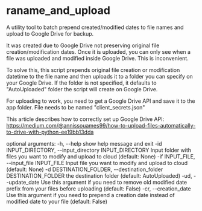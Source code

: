 # raname_and_upload

A utility tool to batch prepend created/modified dates to file names and upload to Google Drive for backup.

It was created due to Google Drive not preserving original file creation/modification dates. Once it is uploaded, you can only see when a file was uploaded and modified inside Google Drive. This is inconvenient. 

To solve this, this script prepends original file creation or modification datetime to the file name and then uploads it to a folder you can specify on your Google Drive. If the folder is not specified, it defaults to "AutoUploaded" folder the script will create on Google Drive. 

For uploading to work, you need to get a Google Drive API and save it to the app folder. File needs to be named "client_secrets.json"

This article describes how to correctly set up Google Drive API: 
https://medium.com/@annissouames99/how-to-upload-files-automatically-to-drive-with-python-ee19bb13dda


optional arguments:
  -h, --help            show help message and exit
  -id INPUT_DIRECTORY, --input_directory INPUT_DIRECTORY
                        Input folder with files you want to modify and upload
                        to cloud (default: None)
  -if INPUT_FILE, --input_file INPUT_FILE
                        Input file you want to modify and upload to cloud
                        (default: None)
  -d DESTINATION_FOLDER, --destination_folder DESTINATION_FOLDER
                        the destination folder (default: AutoUploaded)
  -ud, --update_date    Use this argument if you need to remove old modified
                        date prefix from your files before uploading (default:
                        False)
  -cr, --creation_date  Use this argument if you need to prepend a creation
                        date instead of modified date to your file (default:
                        False)